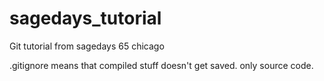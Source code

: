 # sagedays_tutorial
Git tutorial from sagedays 65 chicago

.gitignore means that compiled stuff doesn't get saved. only source code.
